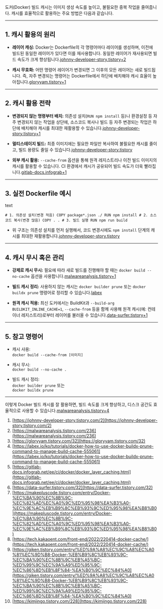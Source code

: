 도커(Docker) 빌드 캐시는 이미지 생성 속도를 높이고, 불필요한 중복 작업을 줄여줍니다. 캐시를 효율적으로 활용하는 주요 방법은 다음과 같습니다.

---

## 1. 캐시 활용의 원리

- **레이어 캐싱:** Docker는 Dockerfile의 각 명령어마다 레이어를 생성하며, 이전에 빌드된 동일한 레이어가 있다면 이를 재사용합니다. 동일한 레이어가 재사용되면 빌드 속도가 크게 향상됩니다.[johnny-developer-story.tistory+2](https://johnny-developer-story.tistory.com/2)
    
- **캐시 무효화:** 어떤 명령어 레이어가 변경되면 그 이후의 모든 레이어는 새로 빌드됩니다. 즉, 자주 변경되는 명령어는 Dockerfile에서 하단에 배치해야 캐시 효율이 높아집니다.[gloryyam.tistory+1](https://gloryyam.tistory.com/32)
    

---

## 2. 캐시 활용 전략

- **변경되지 않는 명령부터 배치:** 의존성 설치(`RUN npm install` 등)나 환경설정 등 자주 변경되지 않는 작업을 상단에, 소스코드 복사나 빌드 등 자주 변경되는 작업은 하단에 배치해야 캐시를 최대한 재활용할 수 있습니다.[johnny-developer-story.tistory+1](https://johnny-developer-story.tistory.com/2)
    
- **멀티스테이지 빌드:** 최종 이미지에는 필요한 파일만 복사하여 불필요한 캐시를 줄이고, 빌드 용량도 줄일 수 있습니다.[johnny-developer-story.tistory](https://johnny-developer-story.tistory.com/2)
    
- **외부 캐시 활용:** `--cache-from` 옵션을 통해 원격 레지스트리나 이전 빌드 이미지의 캐시를 활용할 수 있습니다. CI 환경에서 캐시가 공유되어 빌드 속도가 더욱 빨라집니다.[gitlab-docs.infograb+1](https://gitlab-docs.infograb.net/ee/ci/docker/docker_layer_caching.html)
    

---

## 3. 실전 Dockerfile 예시

text

`# 1. 의존성 설치(변경 적음) COPY package*.json ./ RUN npm install # 2. 소스 코드 복사(변경 많음) COPY . . # 3. 빌드 실행 RUN npm run build`

- 위 구조는 의존성 설치를 먼저 실행해서, 코드 변경시에도 `npm install` 단계의 캐시를 최대한 재활용합니다.[johnny-developer-story.tistory](https://johnny-developer-story.tistory.com/2)
    

---

## 4. 캐시 무시 혹은 관리

- **강제로 캐시 무시:** 필요에 따라 새로 빌드를 진행해야 할 때는 `docker build --no-cache` 옵션을 사용합니다.[malwareanalysis.tistory+1](https://malwareanalysis.tistory.com/236)
    
- **빌드 캐시 정리:** 사용하지 않는 캐시는 `docker builder prune` 또는 `docker buildx prune` 명령어로 정리할 수 있습니다.[labex](https://labex.io/ko/tutorials/docker-how-to-use-docker-buildx-prune-command-to-manage-build-cache-555061)
    
- **원격 캐시 적용:** 최신 도커에서는 BuildKit과 `--build-arg BUILDKIT_INLINE_CACHE=1`, `--cache-from` 등을 함께 사용해 원격 캐시(예: 컨테이너 레지스트리)로부터 레이어를 불러올 수 있습니다.[data-surfer.tistory+1](https://data-surfer.tistory.com/32)
    

---

## 5. 참고 명령어

- 캐시 사용:  
    `docker build --cache-from [이미지]`
    
- 캐시 무시:  
    `docker build --no-cache .`
    
- 빌드 캐시 정리:  
    `docker builder prune` 또는  
    `docker buildx prune`
    

---

이렇게 Docker 빌드 캐시를 잘 활용하면, 빌드 속도를 크게 향상하고, 디스크 공간도 효율적으로 사용할 수 있습니다.[malwareanalysis.tistory+4](https://malwareanalysis.tistory.com/236)

1. [https://johnny-developer-story.tistory.com/2](https://johnny-developer-story.tistory.com/2)
2. [https://malwareanalysis.tistory.com/236](https://malwareanalysis.tistory.com/236)
3. [https://gloryyam.tistory.com/32](https://gloryyam.tistory.com/32)
4. [https://labex.io/ko/tutorials/docker-how-to-use-docker-buildx-prune-command-to-manage-build-cache-555061](https://labex.io/ko/tutorials/docker-how-to-use-docker-buildx-prune-command-to-manage-build-cache-555061)
5. [https://gitlab-docs.infograb.net/ee/ci/docker/docker_layer_caching.html](https://gitlab-docs.infograb.net/ee/ci/docker/docker_layer_caching.html)
6. [https://data-surfer.tistory.com/32](https://data-surfer.tistory.com/32)
7. [https://makepluscode.tistory.com/entry/Docker-%EC%BA%90%EC%8B%9C-%EC%82%AD%EC%A0%9C%ED%95%98%EA%B3%A0-%EC%9E%AC%EB%B9%8C%EB%93%9C%ED%95%98%EA%B8%B0](https://makepluscode.tistory.com/entry/Docker-%EC%BA%90%EC%8B%9C-%EC%82%AD%EC%A0%9C%ED%95%98%EA%B3%A0-%EC%9E%AC%EB%B9%8C%EB%93%9C%ED%95%98%EA%B8%B0)
8. [https://tech.kakaoent.com/front-end/2022/220414-docker-cache/](https://tech.kakaoent.com/front-end/2022/220414-docker-cache/)
9. [https://giken.tistory.com/entry/%ED%9A%A8%EC%9C%A8%EC%A0%81%EC%9D%B8-Docker-%EB%B9%8C%EB%93%9C-%EC%BA%90%EC%8B%9C%EB%A5%BC-%ED%99%9C%EC%9A%A9%ED%95%9C-%EC%86%8D%EB%8F%84-%EA%B0%9C%EC%84%A0](https://giken.tistory.com/entry/%ED%9A%A8%EC%9C%A8%EC%A0%81%EC%9D%B8-Docker-%EB%B9%8C%EB%93%9C-%EC%BA%90%EC%8B%9C%EB%A5%BC-%ED%99%9C%EC%9A%A9%ED%95%9C-%EC%86%8D%EB%8F%84-%EA%B0%9C%EC%84%A0)
10. [https://kimjingo.tistory.com/228](https://kimjingo.tistory.com/228)